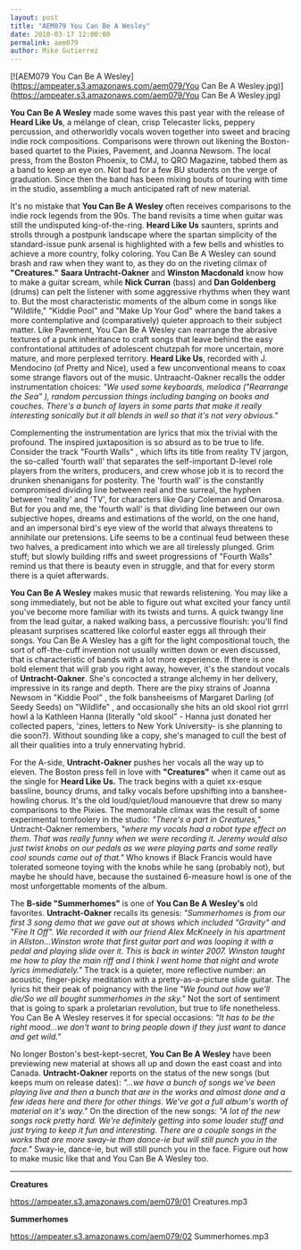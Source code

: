 ```yaml
---
layout: post
title: "AEM079 You Can Be A Wesley"
date: 2010-03-17 12:00:00
permalink: aem079
author: Mike Gutierrez
---
```

[![AEM079 You Can Be A Wesley](https://ampeater.s3.amazonaws.com/aem079/You Can Be A Wesley.jpg)](https://ampeater.s3.amazonaws.com/aem079/You Can Be A Wesley.jpg)

**You Can Be A Wesley** made some waves this past year with the release of **Heard Like Us**, a mélange of clean, crisp Telecaster licks, peppery percussion, and otherworldly vocals woven together into sweet and bracing indie rock compositions. Comparisons were thrown out likening the Boston-based quartet to the Pixies, Pavement, and Joanna Newsom. The local press, from the Boston Phoenix, to CMJ, to QRO Magazine, tabbed them as a band to keep an eye on. Not bad for a few BU students on the verge of graduation. Since then the band has been mixing bouts of touring with time in the studio, assembling a much anticipated raft of new material.

<!-- more -->

It's no mistake that **You Can Be A Wesley** often receives comparisons to the indie rock legends from the 90s. The band revisits a time when guitar was still the undisputed king-of-the-ring. **Heard Like Us**  saunters, sprints and strolls through a postpunk landscape where the spartan simplicity of the standard-issue punk arsenal is highlighted with a few bells and whistles to achieve a more country, folky coloring. You Can Be A Wesley can sound brash and raw when they want to, as they do on the riveting climax of **"Creatures."** **Saara Untracht-Oakner** and **Winston Macdonald** know how to make a guitar scream, while **Nick Curran** (bass) and **Dan Goldenberg** (drums) can pelt the listener with some aggressive rhythms when they want to. But the most characteristic moments of the album come in songs like "Wildlife," "Kiddie Pool" and "Make Up Your God" where the band takes a more contemplative and (comparatively) quieter approach to their subject matter. Like Pavement, You Can Be A Wesley can rearrange the abrasive textures of a punk inheritance to craft songs that leave behind the easy confrontational attitudes of adolescent chutzpah for more uncertain, more mature, and more perplexed territory. **Heard Like Us**, recorded with J. Mendocino (of Pretty and Nice), used a few unconventional means to coax some strange flavors out of the music. Untraacht-Oakner recalls the odder instrumentation choices: _"We used some keyboards, melodica ("Rearrange the Sea" ), random percussion things including banging on books and couches. There's a bunch of layers in some parts that make it really interesting sonically but it all blends in well so that it's not very obvious."_

Complementing the instrumentation are lyrics that mix the trivial with the profound. The inspired juxtaposition is so absurd as to be true to life. Consider the track "Fourth Walls" , which lifts its title from reality TV jargon, the so-called 'fourth wall' that separates the self-important D-level role players from the writers, producers, and crew whose job it is to record the drunken shenanigans for posterity. The 'fourth wall' is the constantly compromised dividing line between real and the surreal, the hyphen between 'reality' and 'TV', for characters like Gary Coleman and Omarosa. But for you and me, the 'fourth wall' is that dividing line between our own subjective hopes, dreams and estimations of the world, on the one hand, and an impersonal bird's eye view of the world that always threatens to annihilate our pretensions. Life seems to be a continual feud between these two halves, a predicament into which we are all tirelessly plunged. Grim stuff; but slowly building riffs and sweet progressions of "Fourth Walls" remind us that there is beauty even in struggle, and that for every storm there is a quiet afterwards.

**You Can Be A Wesley** makes music that rewards relistening. You may like a song immediately, but not be able to figure out what excited your fancy until you've become more familiar with its twists and turns. A quick twangy line from the lead guitar, a naked walking bass, a percussive flourish: you'll find pleasant surprises scattered like colorful easter eggs all through their songs. You Can Be A Wesley has a gift for the light compositional touch, the sort of off-the-cuff invention not usually written down or even discussed, that is characteristic of bands with a lot more experience. If there is one bold element that will grab you right away, however, it's the standout vocals of **Untracht-Oakner**. She's concocted a strange alchemy in her delivery, impressive in its range and depth. There are the pixy strains of Joanna Newsom in "Kiddie Pool" , the folk bansheeisms of Margaret Darling (of Seedy Seeds) on "Wildlife" , and occasionally she hits an old skool riot grrrl howl á la Kathleen Hanna (literally "old skool" - Hanna just donated her collected papers, 'zines, letters to New York University- is she planning to die soon?). Without sounding like a copy, she's managed to cull the best of all their qualities into a truly ennervating hybrid.

For the A-side, **Untracht-Oakner** pushes her vocals all the way up to eleven. The Boston press fell in love with **"Creatures"** when it came out as the single for **Heard Like Us.** The track begins with a quiet xx-esque bassline, bouncy drums, and talky vocals before upshifting into a banshee-howling chorus. It's the old loud/quiet/loud manouevre that drew so many comparisons to the Pixies. The memorable climax was the result of some experimental tomfoolery in the studio: _"There's a part in Creatures,"_ Untracht-Oakner remembers, _"where my vocals had a robot type effect on them. That was really funny when we were recording it. Jeremy would also just twist knobs on our pedals as we were playing parts and some really cool sounds came out of that."_ Who knows if Black Francis would have tolerated someone toying with the knobs while he sang (probably not), but maybe he should have, because the sustained 6-measure howl is one of the most unforgettable moments of the album.

The **B-side "Summerhomes"** is one of **You Can Be A Wesley's** old favorites. **Untracht-Oakner** recalls its genesis: _"Summerhomes is from our first 3 song demo that we gave out at shows which included "Gravity" and "Fire It Off". We recorded it with our friend Alex McKneely in his apartment in Allston...Winston wrote that first guitar part and was looping it with a pedal and playing slide over it. This is back in winter 2007. Winston taught me how to play the main riff and I think I went home that night and wrote lyrics immediately."_ The track is a quieter, more reflective number: an acoustic, finger-picky meditation with a pretty-as-a-picture slide guitar. The lyrics hit their peak of poignancy with the line _"We found out how we'll die/So we all bought summerhomes in the sky."_ Not the sort of sentiment that is going to spark a proletarian revolution, but true to life nonetheless. You Can Be A Wesley reserves it for special occasions: _"It has to be the right mood...we don't want to bring people down if they just want to dance and get wild."_

No longer Boston's best-kept-secret, **You Can Be A Wesley** have been previewing new material at shows all up and down the east coast and into Canada. **Untracht-Oakner** reports on the status of the new songs (but keeps mum on release dates): _"...we have a bunch of songs we've been playing live and then a bunch that are in the works and almost done and a few ideas here and there for other things. We've got a full album's worth of material on it's way."_ On the direction of the new songs: _"A lot of the new songs rock pretty hard. We're definitely getting into some louder stuff and just trying to keep it fun and interesting. There are a couple songs in the works that are more sway-ie than dance-ie but will still punch you in the face."_ Sway-ie, dance-ie, but will still punch you in the face. Figure out how to make music like that and You Can Be A Wesley too.

---

**Creatures**

https://ampeater.s3.amazonaws.com/aem079/01 Creatures.mp3

**Summerhomes**

https://ampeater.s3.amazonaws.com/aem079/02 Summerhomes.mp3

